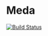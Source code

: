 # Meda

[![Build Status](https://github.com/myersm0/Meda.jl/actions/workflows/CI.yml/badge.svg?branch=main)](https://github.com/myersm0/Meda.jl/actions/workflows/CI.yml?query=branch%3Amain)
